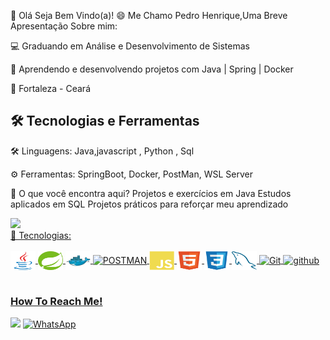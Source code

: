 👋 Olá Seja Bem Vindo(a)! 
😄 Me Chamo Pedro Henrique,Uma Breve Apresentação Sobre mim:

💻 Graduando em Análise e Desenvolvimento de Sistemas

🚀 Aprendendo e desenvolvendo projetos com Java | Spring | Docker

📍 Fortaleza - Ceará

🛠️ Tecnologias e Ferramentas
-----
🛠️ Linguagens: Java,javascript , Python , Sql

⚙️ Ferramentas: SpringBoot, Docker, PostMan, WSL Server

📂 O que você encontra aqui?
Projetos e exercícios em Java
Estudos aplicados em SQL
Projetos práticos para reforçar meu aprendizado
<div>
<a href="https://github.com/ProjectPedro">
<img height="180em" src="https://github-readme-stats.vercel.app/api/top-langs/?username=ProjectPedro&layout=compact&langs_count=6&theme=tokyonight"/>
</div>
🚀 Tecnologias:
<div style="display: inline_block"><br>
<img align="center" alt="JAVA" height="30" width="40" src="https://raw.githubusercontent.com/devicons/devicon/master/icons/java/java-original.svg" >
<img align="center" alt="SPRING" height="30" width="40" src="https://github.com/devicons/devicon/blob/master/icons/spring/spring-original.svg" >
<img align="center" alt="DOCKER" height="30" width="40" src="https://raw.githubusercontent.com/devicons/devicon/master/icons/docker/docker-original.svg" >
<img align="center" alt="POSTMAN" height="30" width="40" src="https://www.vectorlogo.zone/logos/getpostman/getpostman-icon.svg">
<img align="center" alt="Js" height="30" width="40" src="https://raw.githubusercontent.com/devicons/devicon/master/icons/javascript/javascript-plain.svg">
<img align="center" alt="HTML" height="30" width="40" src="https://raw.githubusercontent.com/devicons/devicon/master/icons/html5/html5-original.svg">
<img align="center" alt="CSS" height="30" width="40" src="https://raw.githubusercontent.com/devicons/devicon/master/icons/css3/css3-original.svg">
<img align="center" alt="MySQL" height="30" width="40" src="https://raw.githubusercontent.com/devicons/devicon/master/icons/mysql/mysql-original.svg">
<img align="center" alt="Git" height="30" width="40" src="https://cdn.jsdelivr.net/gh/devicons/devicon/icons/git/git-original.svg">
<img align="center" alt="github" height="30" width="40" src="https://cdn.jsdelivr.net/gh/devicons/devicon/icons/github/github-original.svg">

</div>

<br>

 ### How To Reach Me!

<div>
<a href="https://www.linkedin.com/in/projectpedro/" target="_blank"><img src="https://img.shields.io/badge/-LinkedIn-%230077B5?style=for-the-badge&logo=linkedin&logoColor=white" target="_blank"></a> 
<a href="https://wa.me/5585989190020" target="_blank"><img src="https://img.shields.io/badge/WhatsApp-25D366?style=for-the-badge&logo=whatsapp&logoColor=white" alt="WhatsApp"></a>

 </div>
